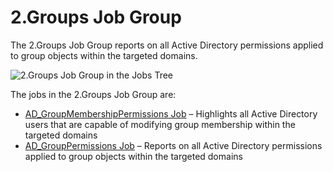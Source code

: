 # 2.Groups Job Group

The 2.Groups Job Group reports on all Active Directory permissions applied to group objects within
the targeted domains.

![2.Groups Job Group in the Jobs Tree](/img/product_docs/accessanalyzer/admin/hostmanagement/jobstree.webp)

The jobs in the 2.Groups Job Group are:

- [AD_GroupMembershipPermissions Job](/docs/accessanalyzer/12.0/solutions/activedirectorypermissionsanalyzer/groups/ad_groupmembershippermissions.md) – Highlights all Active
  Directory users that are capable of modifying group membership within the targeted domains
- [AD_GroupPermissions Job](/docs/accessanalyzer/12.0/solutions/activedirectorypermissionsanalyzer/groups/ad_grouppermissions.md) – Reports on all Active Directory permissions
  applied to group objects within the targeted domains
